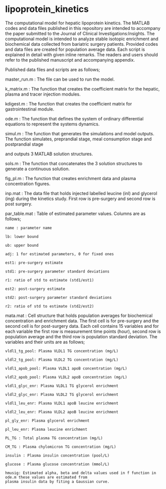# lipoprotein_kinetics

The computational model for hepatic lipoprotein kinetics.
The MATLAB codes and data files published in this repository are intended to accompany the paper submitted to the Journal of Clinical Investigations:Insights.
The computational model is intended to analyze stable isotopic enrichment and biochemical data collected from bariatric surgery patients.
Provided codes and data files are created for population average data.
Each script is explained in detail with given inline remarks. 
The readers and users should refer to the published manuscript and accompanying appendix.


Published data files and scripts are as follows;

master_run.m : The file can be used to run the model.

k_matrix.m : The function that creates the coefficient matrix for the hepatic, plasma and tracer injection modules.

kdigest.m : The function that creates the coefficient matrix for gastrointestinal module.

ode.m : The function that defines the system of ordinary differential equations to represent the systems dynamics.

simul.m : The function that generates the simulations and model outputs. The function simulates, preprandial stage, meal consumption stage and postprandial stage 

and outputs 3 MATLAB solution structures.

sols.m : The function that concatenates the 3 solution structures to generate a continuous solution.

fig_pl.m : The function that creates enrichment data and plasma concentration figures.

inp.mat : The data file that holds injected labelled leucine (inl) and glycerol (ing) during the kinetics study. First row is pre-surgery and second row is post surgery.

par_table.mat : Table of estimated parameter values. Columns are as follows;

	name : parameter name
	
	lb: lower bound
	
	ub: upper bound
	
	adj: 1 for estimated parameters, 0 for fixed ones
	
	est1: pre-surgery estimate
	
	std1: pre-surgery parameter standard deviations
	
	r1: ratio of std to estimate (std1/est1)
	
	est2: post-surgery estimate
	
	std2: post-surgery parameter standard deviations
	
	r2: ratio of std to estimate (std2/est2)

mata.mat : Cell structure that holds population averages for biochemical concentration and enrichment data. The first cell is for pre-surgery and the second cell is for post-surgery data. Each cell contains 15 variables and for each variable the first row is measurement time points (hour), second row is population average and the third row is population standard deviation. The variables and their units are as follows;

	vldl1_tg_pool: Plasma VLDL1 TG concentration (mg/L)
	
	vldl2_tg_pool: Plasma VLDL2 TG concentration (mg/L)
	
	vldl1_apob_pool: Plasma VLDL1 apoB concentration (mg/L)
	
	vldl2_apob_pool: Plasma VLDL2 apoB concentration (mg/L)	
	
	vldl1_glyc_enr: Plasma VLDL1 TG glycerol enrichment
	
	vldl2_glyc_enr: Plasma VLDL2 TG glycerol enrichment
	
	vldl1_leu_enr: Plasma VLDL1 apoB leucine enrichment
	
	vldl2_leu_enr: Plasma VLDL2 apoB leucine enrichment
	
	pl_gly_enr: Plasma glycerol enrichment
	
	pl_leu_enr: Plasma leucine enrichment
	
	PL_TG : Total plasma TG concentration (mg/L)
	
	CM_TG : Plasma chylomicron TG concentration (mg/L)
	
	insulin : Plasma insulin concentration (pool/L)
	
	glucose : Plasma glucose concentration (mmol/L)
	
	hmusig: Estimated alpha, beta and delta values used in f function in ode.m these values are estimated from
	plasma insulin data by fiting a Gaussian curve.

